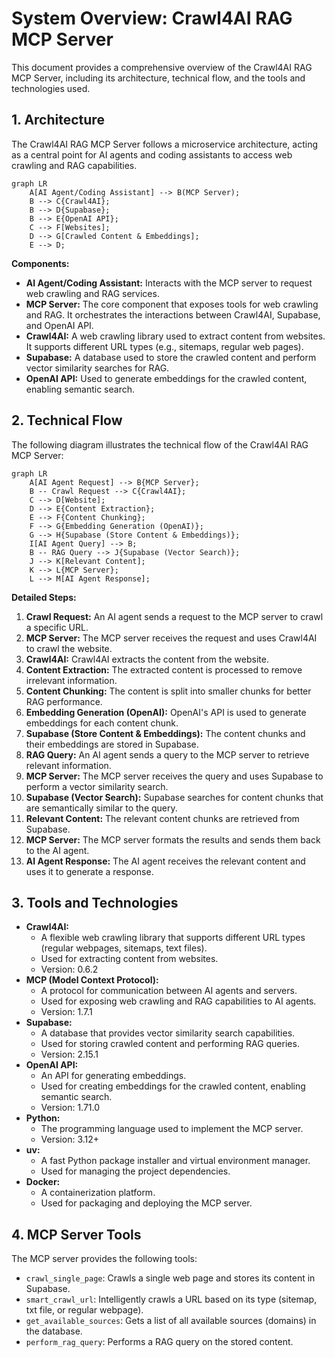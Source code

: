 # System Overview: Crawl4AI RAG MCP Server

This document provides a comprehensive overview of the Crawl4AI RAG MCP Server, including its architecture, technical flow, and the tools and technologies used.

## 1. Architecture

The Crawl4AI RAG MCP Server follows a microservice architecture, acting as a central point for AI agents and coding assistants to access web crawling and RAG capabilities.

```mermaid
graph LR
    A[AI Agent/Coding Assistant] --> B(MCP Server);
    B --> C{Crawl4AI};
    B --> D{Supabase};
    B --> E{OpenAI API};
    C --> F[Websites];
    D --> G[Crawled Content & Embeddings];
    E --> D;
```

**Components:**

*   **AI Agent/Coding Assistant:** Interacts with the MCP server to request web crawling and RAG services.
*   **MCP Server:** The core component that exposes tools for web crawling and RAG. It orchestrates the interactions between Crawl4AI, Supabase, and OpenAI API.
*   **Crawl4AI:** A web crawling library used to extract content from websites. It supports different URL types (e.g., sitemaps, regular web pages).
*   **Supabase:** A database used to store the crawled content and perform vector similarity searches for RAG.
*   **OpenAI API:** Used to generate embeddings for the crawled content, enabling semantic search.

## 2. Technical Flow

The following diagram illustrates the technical flow of the Crawl4AI RAG MCP Server:

```mermaid
graph LR
    A[AI Agent Request] --> B{MCP Server};
    B -- Crawl Request --> C{Crawl4AI};
    C --> D[Website];
    D --> E{Content Extraction};
    E --> F{Content Chunking};
    F --> G{Embedding Generation (OpenAI)};
    G --> H{Supabase (Store Content & Embeddings)};
    I[AI Agent Query] --> B;
    B -- RAG Query --> J{Supabase (Vector Search)};
    J --> K[Relevant Content];
    K --> L{MCP Server};
    L --> M[AI Agent Response];
```

**Detailed Steps:**

1.  **Crawl Request:** An AI agent sends a request to the MCP server to crawl a specific URL.
2.  **MCP Server:** The MCP server receives the request and uses Crawl4AI to crawl the website.
3.  **Crawl4AI:** Crawl4AI extracts the content from the website.
4.  **Content Extraction:** The extracted content is processed to remove irrelevant information.
5.  **Content Chunking:** The content is split into smaller chunks for better RAG performance.
6.  **Embedding Generation (OpenAI):** OpenAI's API is used to generate embeddings for each content chunk.
7.  **Supabase (Store Content & Embeddings):** The content chunks and their embeddings are stored in Supabase.
8.  **RAG Query:** An AI agent sends a query to the MCP server to retrieve relevant information.
9.  **MCP Server:** The MCP server receives the query and uses Supabase to perform a vector similarity search.
10. **Supabase (Vector Search):** Supabase searches for content chunks that are semantically similar to the query.
11. **Relevant Content:** The relevant content chunks are retrieved from Supabase.
12. **MCP Server:** The MCP server formats the results and sends them back to the AI agent.
13. **AI Agent Response:** The AI agent receives the relevant content and uses it to generate a response.

## 3. Tools and Technologies

*   **Crawl4AI:**
    *   A flexible web crawling library that supports different URL types (regular webpages, sitemaps, text files).
    *   Used for extracting content from websites.
    *   Version: 0.6.2
*   **MCP (Model Context Protocol):**
    *   A protocol for communication between AI agents and servers.
    *   Used for exposing web crawling and RAG capabilities to AI agents.
    *   Version: 1.7.1
*   **Supabase:**
    *   A database that provides vector similarity search capabilities.
    *   Used for storing crawled content and performing RAG queries.
    *   Version: 2.15.1
*   **OpenAI API:**
    *   An API for generating embeddings.
    *   Used for creating embeddings for the crawled content, enabling semantic search.
    *   Version: 1.71.0
*   **Python:**
    *   The programming language used to implement the MCP server.
    *   Version: 3.12+
*   **uv:**
    *   A fast Python package installer and virtual environment manager.
    *   Used for managing the project dependencies.
*   **Docker:**
    *   A containerization platform.
    *   Used for packaging and deploying the MCP server.

## 4. MCP Server Tools

The MCP server provides the following tools:

*   `crawl_single_page`: Crawls a single web page and stores its content in Supabase.
*   `smart_crawl_url`: Intelligently crawls a URL based on its type (sitemap, txt file, or regular webpage).
*   `get_available_sources`: Gets a list of all available sources (domains) in the database.
*   `perform_rag_query`: Performs a RAG query on the stored content.
